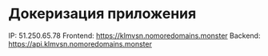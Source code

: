 # Докеризация приложения

IP: 51.250.65.78
Frontend: https://klmvsn.nomoredomains.monster
Backend: https://api.klmvsn.nomoredomains.monster